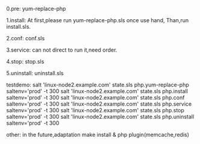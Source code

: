 0.pre:
  yum-replace-php

1.install:
  At first,please run yum-replace-php.sls once use hand,
  Than,run install.sls.

2.conf:
  conf.sls

3.service:
  can not direct to run it,need order.

4.stop:
  stop.sls

5.uninstall:
  uninstall.sls

testdemo:
salt 'linux-node2.example.com' state.sls php.yum-replace-php saltenv='prod' -t 300
salt 'linux-node2.example.com' state.sls php.install saltenv='prod' -t 300
salt 'linux-node2.example.com' state.sls php.conf saltenv='prod' -t 300
salt 'linux-node2.example.com' state.sls php.service saltenv='prod' -t 300
salt 'linux-node2.example.com' state.sls php.stop saltenv='prod' -t 300
salt 'linux-node2.example.com' state.sls php.uninstall saltenv='prod' -t 300

other:
  in the future,adaptation make install & php plugin(memcache,redis)

